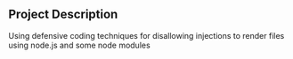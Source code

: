 ## Project Description
Using defensive coding techniques for disallowing injections to render files using node.js and some node modules

